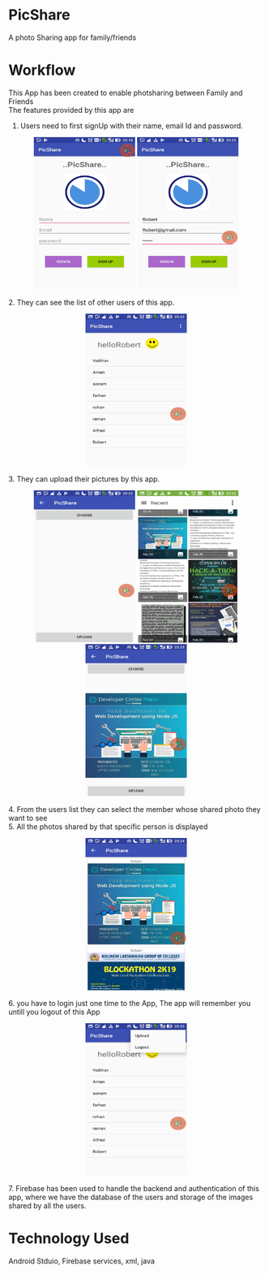 # PicShare
A photo Sharing app for family/friends

# Workflow
This App has been created to enable photsharing between Family and Friends<br>
The features provided by this app are <br>
1. Users need to first signUp with their name, email Id and password.
<p align="center">
  <img src="https://github.com/vaibnak/PicShare/blob/master/Screenshot_20190225-221830.jpg" width="200" height="300" />
  <img src="https://github.com/vaibnak/PicShare/blob/master/Screenshot_20190225-232228.jpg" width="200" height="300"/> 
</p>
2. They can see the list of other users of this app.
<p align="center">
<img src="https://github.com/vaibnak/PicShare/blob/master/Screenshot_20190225-232237.jpg" width="200" height="300" />
</p>
3. They can upload their pictures by this app.
<p align="center">
<img src="https://github.com/vaibnak/PicShare/blob/master/Screenshot_20190225-232245.jpg" width="200" height="300" />
<img src="https://github.com/vaibnak/PicShare/blob/master/Screenshot_20190225-232257.jpg" width="200" height="300" />
<img src="https://github.com/vaibnak/PicShare/blob/master/Screenshot_20190225-232304.jpg" width="200" height="300" />
</p>
4. From the users list they can select the member whose shared photo they want to see<br>
5. All the photos shared by that specific person is displayed
<p align="center">
<img src="https://github.com/vaibnak/PicShare/blob/master/Screenshot_20190225-232451.jpg" width="200" height="300" />
</p>
6. you have to login just one time to the App, The app will remember you untill you logout of this App
<p align="center">
<img src="https://github.com/vaibnak/PicShare/blob/master/Screenshot_20190225-232241.jpg" width="200" height="300" />
</p>
7. Firebase has been used to handle the backend and authentication of this app, where we have the database of the users and storage of the images shared by all the users.

# Technology Used
Android Stduio, Firebase services, xml, java
